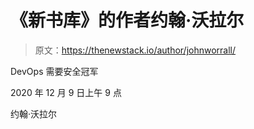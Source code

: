 # 《新书库》的作者约翰·沃拉尔

> 原文：<https://thenewstack.io/author/johnworrall/>

DevOps 需要安全冠军

2020 年 12 月 9 日上午 9 点

约翰·沃拉尔